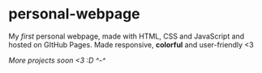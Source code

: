 # personal-webpage

My *first* personal webpage, made with HTML, CSS and JavaScript and hosted on GItHub Pages. Made responsive, **colorful** and user-friendly <3 

*More projects soon <3 :D ^-^*
